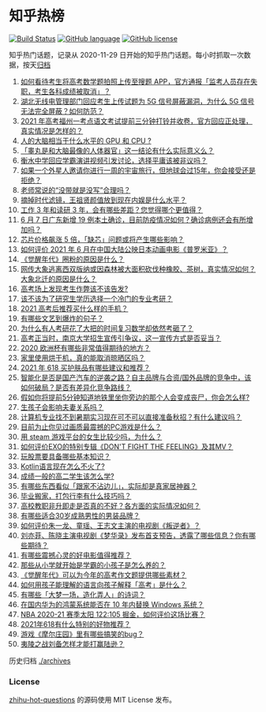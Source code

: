 # 知乎热榜
[![Build Status](https://github.com/ToWeLong/zhihu-hot-questions/workflows/CI/badge.svg)](https://github.com/ToWeLong/zhihu-hot-questions/actions)
[![GitHub language](https://img.shields.io/badge/language-golang-orange.svg)](https://golang.org/)
[![GitHub license](https://img.shields.io/github/license/ToWeLong/zhihu-hot-questions)](https://github.com/ToWeLong/zhihu-hot-questions/blob/main/LICENSE)

知乎热门话题，记录从 2020-11-29 日开始的知乎热门话题。每小时抓取一次数据，按天[归档](./archives)

<!-- BEGIN -->

1. [如何看待考生将高考数学题拍照上传至搜题 APP，官方通报「监考人员存在失职，考生各科成绩被取消」？](https://www.zhihu.com/question/463826989)
1. [湖北无线电管理部门回应考生上传试题为 5G 信号屏蔽漏洞，为什么 5G 信号无法完全屏蔽？如何防范？](https://www.zhihu.com/question/463853973)
1. [2021 年高考福州一考点语文考试提前三分钟打铃并收卷，官方回应正处理，真实情况是怎样的？](https://www.zhihu.com/question/463603842)
1. [人的大脑相当于什么水平的 GPU 和 CPU ?](https://www.zhihu.com/question/404006982)
1. [「睾丸是和大脑最像的人体器官」这一结论有什么实际意义么？](https://www.zhihu.com/question/463156456)
1. [衡水中学回应学霸演讲视频引发讨论，选择平庸该被非议吗？](https://www.zhihu.com/question/462967509)
1. [如果一个外星人邀请你进行一周的宇宙旅行，但地球会过15年，你会接受还是拒绝？](https://www.zhihu.com/question/463336626)
1. [老师常说的“没带就是没写”合理吗？](https://www.zhihu.com/question/457033055)
1. [摘掉时代滤镜，王祖贤颜值放到现在内娱是什么水平？](https://www.zhihu.com/question/460820502)
1. [工作 3 年和读研 3 年，会有哪些差距？您觉得哪个更值得？](https://www.zhihu.com/question/463621272)
1. [6 月 7 日广东新增 19 例本土确诊，目前防疫情况如何？确诊病例还会有所增加吗？](https://www.zhihu.com/question/463806780)
1. [芯片价格飙涨 5 倍，「缺芯」问题或将产生哪些影响？](https://www.zhihu.com/question/463574415)
1. [如何评价 2021 年 6 月在中国大陆公映日本动画电影《普罗米亚》？](https://www.zhihu.com/question/462217273)
1. [《觉醒年代》圈粉的原因是什么？](https://www.zhihu.com/question/460648920)
1. [网传大象逃离西双版纳或因森林被大面积砍伐种橡胶、茶树，真实情况如何？大象北迁的原因是什么？](https://www.zhihu.com/question/463575906)
1. [高考场上发现考生作弊该不该告发?](https://www.zhihu.com/question/463567379)
1. [该不该为了研究生学历选择一个冷门的专业考研？](https://www.zhihu.com/question/458850143)
1. [2021 高考后推荐买什么样的手机？](https://www.zhihu.com/question/460386683)
1. [有哪些文艺到爆炸的句子？](https://www.zhihu.com/question/308829198)
1. [为什么有人考研花了大把的时间复习数学却依然考砸了？](https://www.zhihu.com/question/390760713)
1. [高考正当时，南京大学招生宣传引争议，这一宣传方式是否妥当？](https://www.zhihu.com/question/463702038)
1. [2020 欧洲杯有哪些非常值得期待的地方？](https://www.zhihu.com/question/463813116)
1. [家里使用烘干机，真的能取消晾晒区吗？](https://www.zhihu.com/question/450607143)
1. [2021 年 618 买护肤品有哪些建议和推荐？](https://www.zhihu.com/question/397144646)
1. [智能化是否是国产汽车的逆袭之路？自主品牌与合资/国外品牌的竞争中，该如何破局？是否有差异化竞争路线？](https://www.zhihu.com/question/436854466)
1. [假如你将提前5分钟知道地铁里坐你旁边的那个人会变成丧尸，你会怎么样?](https://www.zhihu.com/question/463723763)
1. [生孩子会影响夫妻关系吗？](https://www.zhihu.com/question/369792300)
1. [计算机专业找不到暑期实习现在可不可以直接准备秋招？有什么建议吗？](https://www.zhihu.com/question/459194394)
1. [目前为止你见过画质最震撼的PC游戏是什么？](https://www.zhihu.com/question/334549140)
1. [用 steam 游戏平台的女生比较少吗，为什么？](https://www.zhihu.com/question/451787400)
1. [如何评价EXO的特别专辑《DON'T FIGHT THE FEELING》及其MV？](https://www.zhihu.com/question/458831246)
1. [玩股票要具备哪些基本知识？](https://www.zhihu.com/question/19807409)
1. [Kotlin语言现在怎么不火了?](https://www.zhihu.com/question/461471019)
1. [成绩一般的高二学生该怎么学?](https://www.zhihu.com/question/463170914)
1. [有哪些东西看似「跟家不沾边儿」，实际却是真家居神器？](https://www.zhihu.com/question/454606011)
1. [毕业搬家，打包行李有什么技巧吗？](https://www.zhihu.com/question/462408502)
1. [高校教职非升即走是否真的不好？各方面的实际情况如何？](https://www.zhihu.com/question/461415192)
1. [有哪些适合30岁成熟男性的男装品牌？](https://www.zhihu.com/question/265777777)
1. [如何评价朱一龙、童瑶、王志文主演的电视剧《叛逆者》？](https://www.zhihu.com/question/388601614)
1. [刘亦菲、陈晓主演电视剧《梦华录》发布首支预告，透露了哪些信息？你有哪些期待？](https://www.zhihu.com/question/463707226)
1. [有哪些震撼心灵的好电影值得推荐？](https://www.zhihu.com/question/353914676)
1. [那些从小学就开始是学霸的小孩子是怎么养的？](https://www.zhihu.com/question/427567462)
1. [《觉醒年代》可以为今年的高考作文题提供哪些素材？](https://www.zhihu.com/question/463608592)
1. [如何用孩子能理解的语言向孩子解释「高考」是什么？](https://www.zhihu.com/question/463208698)
1. [有哪些「大梦一场，造化弄人」的诗词？](https://www.zhihu.com/question/446679548)
1. [在国内华为的鸿蒙系统能否在 10 年内替换 Windows 系统？](https://www.zhihu.com/question/462366986)
1. [NBA 2020-21 赛季太阳 122:105 掘金，如何评价这场比赛？](https://www.zhihu.com/question/463814681)
1. [2021年618有什么特别的好物推荐？](https://www.zhihu.com/question/461478895)
1. [游戏《摩尔庄园》里有哪些搞笑的bug？](https://www.zhihu.com/question/463178196)
1. [夷陵之战刘备怎样才能打赢陆逊？](https://www.zhihu.com/question/463713654)

<!-- END -->

历史归档 [./archives](./archives)


### License
[zhihu-hot-questions](https://github.com/towelong/zhihu-hot-questions) 的源码使用 MIT License 发布。
